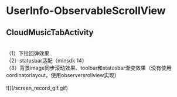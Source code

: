 # UserInfo-ObservableScrollView</br>
## CloudMusicTabActivity
</br>
（1）下拉回弹效果
</br>
（2）statusbar适配（minsdk 14）
</br>
（3）背景image同步滚动效果、toolbar和statusbar渐变效果（没有使用cordinatorlayout，使用observersrollview实现）
</br></br>
![](/screen_record_gif.gif)

